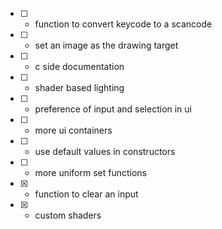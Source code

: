 * [ ] - function to convert keycode to a scancode
* [ ] - set an image as the drawing target
* [ ] - c side documentation
* [ ] - shader based lighting
* [ ] - preference of input and selection in ui
* [ ] - more ui containers
* [ ] - use default values in constructors
* [ ] - more uniform set functions
* [x] - function to clear an input
* [x] - custom shaders
